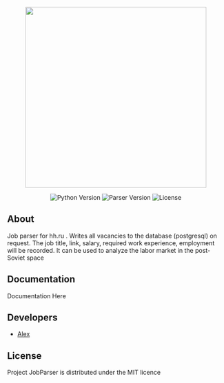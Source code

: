 <p align="center">
      <img src="https://i.ibb.co/52yx53P/parse.png" width="420">
</p>

<p align="center">
   <img src="https://img.shields.io/badge/python-3.10-green" alt="Python Version">
   <img src="https://img.shields.io/badge/Version-1.0(Alpha)-yellowgreen" alt="Parser Version">
   <img src="https://img.shields.io/badge/Licence-MIT-blueviolet" alt="License">
</p>

## About


Job parser for hh.ru . Writes all vacancies to the database (postgresql) on request. The job title, link, salary, required work experience, employment will be recorded. It can be used to analyze the labor market in the post-Soviet space

## Documentation

Documentation Here


## Developers

- [Alex](https://github.com/Friztutu)

## License

Project JobParser is distributed under the MIT licence
